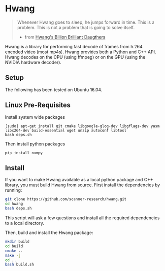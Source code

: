 # Hwang

> Whenever Hwang goes to sleep, he jumps forward in time. This is a problem.
> This is not a problem that is going to solve itself.
> - from [Hwang's Billion Brilliant Daugthers](http://www.lightspeedmagazine.com/fiction/hwangs-billion-brilliant-daughters)

Hwang is a library for performing fast decode of frames from h.264
encoded video (most mp4s). Hwang provides both a Python and C++ API. Hwang
decodes on the CPU (using ffmpeg) or on the GPU (using the NVIDIA hardware
decoder).

## Setup

The following has been tested on Ubuntu 16.04.

## Linux Pre-Requisites
Install system wide packages
```
[sudo] apt-get install git cmake libgoogle-glog-dev libgflags-dev yasm libx264-dev build-essential wget unzip autoconf libtool
bash deps.sh
```

Then install python packages
```
pip install numpy
```

## Install

If you want to make Hwang available as a local python package and C++ library,
you must build Hwang from source. First install the dependencies by running:
```bash
git clone https://github.com/scanner-research/hwang.git
cd hwang
bash deps.sh
```
This script will ask a few questions and install all the required dependencies
to a local directory.

Then, build and install the Hwang package:
```bash
mkdir build
cd build
cmake ..
make -j
cd ..
bash build.sh
```
